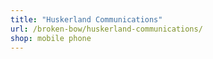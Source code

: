 ```yaml
---
title: "Huskerland Communications"
url: /broken-bow/huskerland-communications/
shop: mobile phone
---
```

